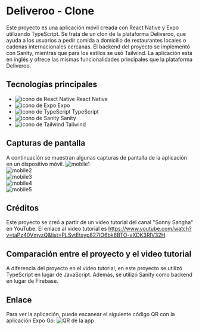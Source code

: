 # Deliveroo - Clone

Este proyecto es una aplicación móvil creada con React Native y Expo utilizando TypeScript. Se trata de un clon de la plataforma Deliveroo, que ayuda a los usuarios a pedir comida a domicilio de restaurantes locales o cadenas internacionales cercanas. El backend del proyecto se implementó con Sanity, mientras que para los estilos se usó Tailwind. La aplicación está en inglés y ofrece las mismas funcionalidades principales que la plataforma Deliveroo.

## Tecnologías principales
- ![icono de React Native](https://res.cloudinary.com/dyvccdkkl/image/upload/v1675896866/Iconos/React_yhyy73.png) React Native
- ![icono de Expo](https://res.cloudinary.com/dyvccdkkl/image/upload/v1676090888/Iconos/Expo_cyjbk1.png) Expo  
- ![icono de TypeScript](https://res.cloudinary.com/dyvccdkkl/image/upload/v1675896866/Iconos/Typescript_fz9cmf.png) TypeScript  
- ![icono de Sanity](https://res.cloudinary.com/dyvccdkkl/image/upload/v1675896866/Iconos/Sanity_ogmpmw.png) Sanity  
- ![icono de Tailwind](https://res.cloudinary.com/dyvccdkkl/image/upload/v1675900964/Iconos/Tailwind_ulewag.png) Tailwind  

## Capturas de pantalla
A continuación se muestran algunas capturas de pantalla de la aplicación en un dispositivo móvil.
![mobile1](./app/assets/screenshots/Mobile1.png)  
![mobile2](./app/assets/screenshots/Mobile2.png)  
![mobile3](./app/assets/screenshots/Mobile3.png)  
![mobile4](./app/assets/screenshots/Mobile4.png)  
![mobile5](./app/assets/screenshots/Mobile5.png)  

## Créditos
Este proyecto se creó a partir de un video tutorial del canal "Sonny Sangha" en YouTube. El enlace al video tutorial es https://www.youtube.com/watch?v=taPz40VmyzQ&list=PLSvtEtsyp827IO6bk6BTO-vXDK3RIV32H.

## Comparación entre el proyecto y el video tutorial
A diferencia del proyecto en el video tutorial, en este proyecto se utilizó TypeScript en lugar de JavaScript. Además, se utilizó Sanity como backend en lugar de Firebase.

## Enlace
Para ver la aplicación, puede escanear el siguiente código QR con la aplicación Expo Go:
![QR de la app](https://expo.dev/@yeisonhernandez/NTF-Marketplace?serviceType=classic&distribution=expo-go)
